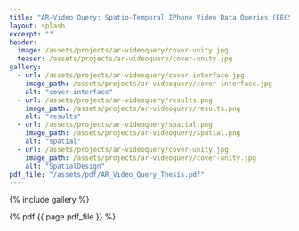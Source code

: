 ```yaml
---
title: "AR-Video Query: Spatio-Temporal IPhone Video Data Queries (EECS Honors Senior Thesis 2021)"
layout: splash
excerpt: ""
header:
  image: /assets/projects/ar-videoquery/cover-unity.jpg
  teaser: /assets/projects/ar-videoquery/cover-unity.jpg
gallery:
  - url: /assets/projects/ar-videoquery/cover-interface.jpg
    image_path: /assets/projects/ar-videoquery/cover-interface.jpg
    alt: "cover-interface"
  - url: /assets/projects/ar-videoquery/results.png
    image_path: /assets/projects/ar-videoquery/results.png
    alt: "results"
  - url: /assets/projects/ar-videoquery/spatial.png
    image_path: /assets/projects/ar-videoquery/spatial.png
    alt: "spatial"
  - url: /assets/projects/ar-videoquery/cover-unity.jpg
    image_path: /assets/projects/ar-videoquery/cover-unity.jpg
    alt: "SpatialDesign"
pdf_file: "/assets/pdf/AR_Video_Query_Thesis.pdf"
---
```


{% include gallery %}

{% pdf {{ page.pdf_file }} %}
